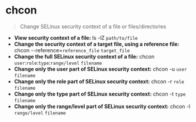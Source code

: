 # chcon
> Change SELinux security context of a file or files/directories
- **View security context of a file:**
ls -lZ `path/to/file`
- **Change the security context of a target file, using a reference file:**
chcon --reference=`reference_file` `target_file`
- **Change the full SELinux security context of a file:**
chcon `user`:`role`:`type`:`range/level` `filename`
- **Change only the user part of SELinux security context:**
chcon -u `user` `filename`
- **Change only the role part of SELinux security context:**
chcon -r `role` `filename`
- **Change only the type part of SELinux security context:**
chcon -t `type` `filename`
- **Change only the range/level part of SELinux security context:**
chcon -l `range/level` `filename`
